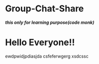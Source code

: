 # Group-Chat-Share
***this only for learning purpose(code monk)***
<h1>Hello  Everyone!!</h1>


ewdpwidjpdiasjda
csfeferwgerg
xsdcssc
